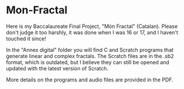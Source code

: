 # Mon-Fractal

Here is my Baccalaureate Final Project, "Món Fractal" (Catalan). Please don't judge it too harshly, it was done when I was 16 or 17, and I haven't touched it since!

In the "Annex digital" folder you will find C and Scratch programs that generate linear and complex fractals. 
The Scratch files are in the .sb2 format, which is outdated, but I believe they can still be opened and updated with the latest version of Scratch. 

More details on the programs and audio files are provided in the PDF. 

